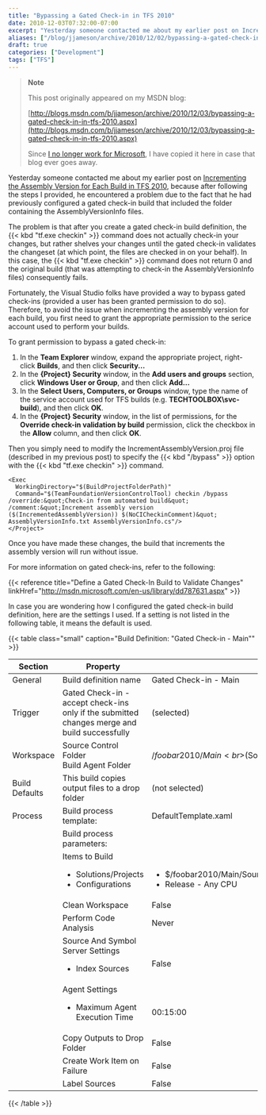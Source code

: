 ```yaml
---
title: "Bypassing a Gated Check-in in TFS 2010"
date: 2010-12-03T07:32:00-07:00
excerpt: "Yesterday someone contacted me about my earlier post on Incrementing the Assembly Version for Each Build in TFS 2010 , because after following the steps I provided, he encountered a problem due to the fact that he had previously configured a gated check..."
aliases: ["/blog/jjameson/archive/2010/12/02/bypassing-a-gated-check-in-in-tfs-2010.aspx", "/blog/jjameson/archive/2010/12/03/bypassing-a-gated-check-in-in-tfs-2010.aspx"]
draft: true
categories: ["Development"]
tags: ["TFS"]
---
```


> **Note**
>
> This post originally appeared on my MSDN blog:
>
> [http://blogs.msdn.com/b/jjameson/archive/2010/12/03/bypassing-a-gated-check-in-in-tfs-2010.aspx](http://blogs.msdn.com/b/jjameson/archive/2010/12/03/bypassing-a-gated-check-in-in-tfs-2010.aspx)
>
> Since
> [I no longer work for Microsoft](/blog/jjameson/2011/09/02/last-day-with-microsoft),
> I have copied it here in case that blog ever goes away.

Yesterday someone contacted me about my earlier post on
[Incrementing the Assembly Version for Each Build in TFS 2010](/blog/jjameson/2010/11/29/incrementing-the-assembly-version-for-each-build-in-tfs-2010),
because after following the steps I provided, he encountered a problem due to
the fact that he had previously configured a gated check-in build that included
the folder containing the AssemblyVersionInfo files.

The problem is that after you create a gated check-in build definition, the {{<
kbd "tf.exe checkin" >}} command does not actually check-in your changes, but
rather shelves your changes until the gated check-in validates the changeset (at
which point, the files are checked in on your behalf). In this case, the {{< kbd
"tf.exe checkin" >}} command does not return 0 and the original build (that was
attempting to check-in the AssemblyVersionInfo files) consequently fails.

Fortunately, the Visual Studio folks have provided a way to bypass gated
check-ins (provided a user has been granted permission to do so). Therefore, to
avoid the issue when incrementing the assembly version for each build, you first
need to grant the appropriate permission to the serice account used to perform
your builds.

To grant permission to bypass a gated check-in:

1. In the **Team Explorer** window, expand the appropriate project, right-click **Builds**, and then click **Security...**
2. In the **{Project} Security** window, in the **Add users and groups** section, click **Windows User or Group**, and then click **Add...**
3. In the **Select Users, Computers, or Groups** window, type the name of the service account used for TFS builds (e.g. **TECHTOOLBOX\svc-build**), and then click **OK**.
4. In the **{Project} Security** window, in the list of permissions, for the **Override check-in validation by build** permission, click the checkbox in the **Allow** column, and then click **OK**.

Then you simply need to modify the IncrementAssemblyVersion.proj file (described
in my previous post) to specify the {{< kbd "/bypass" >}} option with the {{<
kbd "tf.exe checkin" >}} command.

```
<Exec
  WorkingDirectory="$(BuildProjectFolderPath)"
  Command="$(TeamFoundationVersionControlTool) checkin /bypass /override:&quot;Check-in from automated build&quot; /comment:&quot;Increment assembly version ($(IncrementedAssemblyVersion)) $(NoCICheckinComment)&quot; AssemblyVersionInfo.txt AssemblyVersionInfo.cs"/>
</Project>
```

Once you have made these changes, the build that increments the assembly version
will run without issue.

For more information on gated check-ins, refer to the following:

{{< reference title="Define a Gated Check-In Build to Validate Changes"
linkHref="http://msdn.microsoft.com/en-us/library/dd787631.aspx" >}}

In case you are wondering how I configured the gated check-in build definition,
here are the settings I used. If a setting is not listed in the following table,
it means the default is used.

{{< table class="small"
caption="Build Definition: \"Gated Check-in - Main\"" >}}

| Section | Property | Value |
| --- | --- | --- |
| General | Build definition name | Gated Check-in - Main |
| Trigger | Gated Check-in - accept check-ins only if the submitted changes merge and build successfully | (selected) |
| Workspace | Source Control Folder<br>Build Agent Folder | $/foobar2010/Main<br>$(SourceDir) |
| Build Defaults | This build copies output files to a drop folder | (not selected) |
| Process | Build process template: | DefaultTemplate.xaml |
|   | Build process parameters: |   |
|   | Items to Build<ul><li>Solutions/Projects</li><li>Configurations</li></ul> | <br><ul><li>$/foobar2010/Main/Source/TechnologyToolbox.Foobar.sln</li><li>Release - Any CPU</li></ul> |
|   | Clean Workspace | False |
|   | Perform Code Analysis | Never |
|   | Source And Symbol Server Settings<ul><li>Index Sources</li></ul> | <br>False |
|   | Agent Settings<ul><li>Maximum Agent Execution Time</li></ul> | <br>00:15:00 |
|   | Copy Outputs to Drop Folder | False |
|   | Create Work Item on Failure | False |
|   | Label Sources | False |

{{< /table >}}


